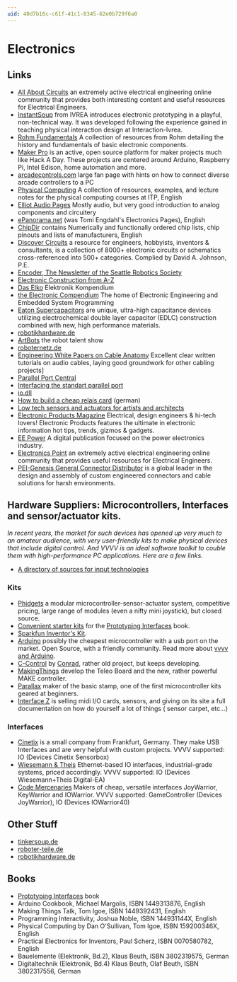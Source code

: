 ```yaml
---
uid: 40d7b16c-c61f-41c1-8345-62e0b729f6a0
---
```


# Electronics

## Links
* <a href="https://www.allaboutcircuits.com/" class="extURL" target="_blank">All About Circuits</a> an extremely active electrical engineering online community that provides both interesting content and useful resources for Electrical Engineers.  
* <a href="http://www.nastypixel.com/instantsoup/" class="extURL" target="_blank">InstantSoup</a> from IVREA introduces electronic prototyping in a playful, non-technical way. It was developed following the experience gained in teaching physical interaction design at Interaction-Ivrea.  
* <a href="http://www.rohm.com/web/global/en_index/" class="extURL" target="_blank"> Rohm Fundamentals</a> A collection of resources from Rohm detailing the history and fundamentals of basic electronic components.  
* <a href="https://maker.pro" class="extURL" target="_blank"> Maker Pro</a> is an active, open source platform for maker projects much like Hack A Day. These projects are centered around Arduino, Raspberry Pi, Intel Edison, home automation and more.  
* <a href="http://arcadecontrols.com/" class="extURL" target="_blank">arcadecontrols.com</a> large fan page with hints on how to connect diverse arcade controllers to a PC  
* <a href="http://itp.nyu.edu/physcomp/" class="extURL" target="_blank">Physical Computing</a> A collection of resources, examples, and lecture notes for the physical computing courses at ITP, English  
* <a href="http://sound.westhost.com/articles.htm" class="extURL" target="_blank">Elliot Audio Pages</a> Mostly audio, but very good introduction to analog components and circuitery  
* <a href="http://www.epanorama.net/index.php" class="extURL" target="_blank">ePanorama.net</a> (was Tomi Engdahl's Electronics Pages), English  
* <a href="http://www.xs4all.nl/~ganswijk/chipdir/" class="extURL" target="_blank">ChipDir</a> contains Numerically and functionally ordered chip lists, chip pinouts and lists of manufacturers, English  
* <a href="http://www.discovercircuits.com/index.htm" class="extURL" target="_blank">Discover Circuits</a> a resource for engineers, hobbyists, inventors & consultants,  is a collection of  8000+ electronic circuits or schematics cross-referenced into 500+ categories. Complied by David A. Johnson, P.E.  
* <a href="http://www.seattlerobotics.org/encoder/index.php" class="extURL" target="_blank">Encoder, The Newsletter of the Seattle Robotics Society</a>  
* <a href="http://www.mtechnologies.com/build/atoz.htm" class="extURL" target="_blank">Electronic Construction from A-Z</a>  
* <a href="http://www.elektronik-kompendium.de/" class="extURL" target="_blank">Das Elko</a> Elektronik Kompendium  
* <a href="http://ee.cleversoul.com/" class="extURL" target="_blank">the Electronic Compendium</a> The home of Electronic Engineering and Embedded System Programming  
* <a href="https://www.eaton.com/us/en-us/products/electronic-components/supercapacitors.html" class="extURL" target="_blank">Eaton Supercapacitors</a> are unique, ultra-high capacitance devices utilizing electrochemical double layer capacitor (EDLC) construction combined with new, high performance materials.  
* <a href="http://www.shop.robotikhardware.de/shop/catalog/index.php" class="extURL" target="_blank">robotikhardware.de</a>  
* <a href="http://artbots.org/2004/" class="extURL" target="_blank">ArtBots</a> the robot talent show  
* <a href="http://www.roboternetz.de/phpBB2/index.php" class="extURL" target="_blank">roboternetz.de</a>  
* <a href="http://www.procosound.com/education/99-white-papers" class="extURL" target="_blank">Engineering White Papers on Cable Anatomy</a> Excellent clear written tutorials on audio cables, laying good groundwork for other cabling projects]  
* <a href="http://www.lvr.com/parport.htm" class="extURL" target="_blank">Parallel Port Central</a>  
* <a href="http://retired.beyondlogic.org/spp/parallel.htm" class="extURL" target="_blank">Interfacing the standart parallel port</a>  
* <a href="http://www.geekhideout.com/iodll.shtml" class="extURL" target="_blank">io.dll</a>  
* <a href="http://www.franksteinberg.de/erel.htm" class="extURL" target="_blank">How to build a cheap relais card</a> (german)  
* <a href="http://lowtech.propositions.org.uk" class="extURL" target="_blank">Low tech sensors and actuators for artists and architects</a>  
* <a href="http://www.electronicproducts.com" class="extURL" target="_blank">Electronic Products Magazine</a> Electrical, design engineers & hi-tech lovers! Electronic Products features the ultimate in electronic information hot tips, trends, gizmos & gadgets.  
* <a href="https://eepower.com/" class="extURL" target="_blank">EE Power</a> A digital publication focused on the power electronics industry.  
* <a href="https://electronicspoint.com/forums/" class="extURL" target="_blank">Electronics Point</a> an extremely active electrical engineering online community that provides useful resources for Electrical Engineers.  
* <a href="https://www.peigenesis.com/" class="extURL" target="_blank">PEI-Genesis General Connector Distributor</a> is a global leader in the design and assembly of custom engineered connectors and cable solutions for harsh environments.  

## Hardware Suppliers: Microcontrollers, Interfaces and sensor/actuator kits.
*In recent years, the market for such devices has opened up very much to an amateur audience, with very user-friendly kits to make physical devices that include digital control. And VVVV is an ideal software toolkit to couble them with high-performance PC applications. Here are a few links.*  

* <a href="http://www.billbuxton.com/InputSources.html#anchor678822" class="extURL" target="_blank"> A directory of sources for input technologies</a>  
### Kits
* <a href="http://phidgets.com" class="extURL" target="_blank">Phidgets</a> a modular microcontroller-sensor-actuator system, competitive pricing, large range of modules (even a nifty mini joystick), but closed source.  
* <a href="http://www.tinkersoup.de/prototyping-interfaces-starter-kit/kits/a-882/" class="extURL" target="_blank">Convenient starter kits</a> for the [Prototyping Interfaces](xref:f8237df9-396a-42e9-bbee-3b6088c58565#prototyping-interfaces---interaktives-skizzieren-mit-vvvv) book.  
* <a href="https://www.sparkfun.com/products/12001" class="extURL" target="_blank">Sparkfun Inventor's Kit</a>.  
* <a href="http://www.arduino.cc" class="extURL" target="_blank">Arduino</a> possibly the cheapest microcontroller with a usb port on the market. Open Source, with a friendly community. Read more about [vvvv and Arduino](xref:8c8ad666-b5b1-4fb6-a0e1-5dccccdbf9f6).  
* <a href="http://www.c-control.de/" class="extURL" target="_blank">C-Control</a> by <a href="http://www.conrad.com" class="extURL" target="_blank">Conrad</a>, rather old project, but keeps developing.  
* <a href="http://www.makingthings.com" class="extURL" target="_blank">MakingThings</a> develop the Teleo Board and the new, rather powerful MAKE controller.  
* <a href="http://www.parallax.com" class="extURL" target="_blank">Parallax</a> maker of the basic stamp, one of the first microcontroller kits geared at beginners.  
* <a href="http://www.interface-z.com/" class="extURL" target="_blank">Interface Z</a> is selling midi I/O cards, sensors, and giving on its site a full documentation on how do yourself a lot of things ( sensor carpet, etc...)  
### Interfaces
* <a href="http://www.cinetix.de" class="extURL" target="_blank">Cinetix</a> is a small company from Frankfurt, Germany. They make USB Interfaces and are very helpful with custom projects. VVVV supported: <span class="node">IO (Devices Cinetix Sensorbox)</span>  
* <a href="http://www.wut.de" class="extURL" target="_blank">Wiesemann & Theis</a> Ethernet-based IO interfaces, industrial-grade systems, priced accordingly. VVVV supported: <span class="node">IO (Devices Wiesemann+Theis Digital-EA)</span>  
* <a href="http://www.codemercs.com" class="extURL" target="_blank">Code Mercenaries</a> Makers of cheap, versatile interfaces JoyWarrior, KeyWarrior and IOWarrior. VVVV supported: <span class="node">GameController (Devices JoyWarrior)</span>, <span class="node">IO (Devices IOWarrior40)</span>  
## Other Stuff
* <a href="http://www.tinkersoup.de" class="extURL" target="_blank">tinkersoup.de</a>  
* <a href="http://www.roboter-teile.de" class="extURL" target="_blank">roboter-teile.de</a>  
* <a href="http://www.shop.robotikhardware.de/shop/catalog/index.php" class="extURL" target="_blank">robotikhardware.de</a>  
## Books
* [Prototyping Interfaces](xref:f8237df9-396a-42e9-bbee-3b6088c58565#prototyping-interfaces---interaktives-skizzieren-mit-vvvv) book  
* Arduino Cookbook, Michael Margolis, ISBN 1449313876, English  
* Making Things Talk, Tom Igoe, ISBN 1449392431, English  
* Programming Interactivity, Joshua Noble, ISBN 144931144X, English  
* Physical Computing by Dan O'Sullivan, Tom Igoe, ISBN 159200346X, English  
* Practical Electronics for Inventors, Paul Scherz, ISBN 0070580782, English  
* Bauelemente (Elektronik, Bd.2), Klaus Beuth, ISBN 3802319575, German  
* Digitaltechnik (Elektronik, Bd.4) Klaus Beuth, Olaf Beuth, ISBN 3802317556, German  

